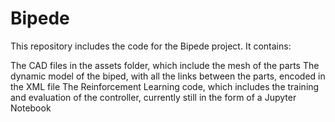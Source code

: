 <!--
 Copyright (c) 2024 Louis Jouret
 
 This software is released under the MIT License.
 https://opensource.org/licenses/MIT
-->

# Bipede

This repository includes the code for the Bipede project. It contains:

The CAD files in the assets folder, which include the mesh of the parts
The dynamic model of the biped, with all the links between the parts, encoded in the XML file
The Reinforcement Learning code, which includes the training and evaluation of the controller, currently still in the form of a Jupyter Notebook
